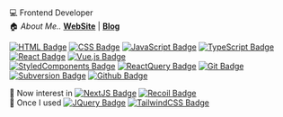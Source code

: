 <!-- # _Be steady, Do better_ -->

<!-- [![Hits](https://hits.seeyoufarm.com/api/count/incr/badge.svg?url=https%3A%2F%2Fgithub.com%2FJeong-jj&count_bg=%2381C74C&title_bg=%23555555&title=hits&edge_flat=false)](https://hits.seeyoufarm.com) -->

💻 Frontend Developer  
🏠 _About Me.._ [**WebSite**](https://jeong-jj.github.io/introduction-react/) | [**Blog**](https://velog.io/@rgfdds98)

[![HTML Badge](https://img.shields.io/badge/HTML5-black?style=flat-square&logo=html5&logoColor=white&color=E34F26)](https://developer.mozilla.org/en-US/docs/Web/HTML)
[![CSS Badge](https://img.shields.io/badge/CSS3-black?style=flat-square&logo=css3&logoColor=white&color=1572B6)](https://developer.mozilla.org/en-US/docs/Web/CSS)
[![JavaScript Badge](https://img.shields.io/badge/JavaScript-black?style=flat-square&logo=JavaScript&logoColor=black&color=F7DF1E)](https://developer.mozilla.org/en-US/docs/Web/JavaScript)
[![TypeScript Badge](https://img.shields.io/badge/TypeScript-white?style=flat-square&logo=TypeScript&logoColor=white&color=3178C6)](https://www.typescriptlang.org/)
[![React Badge](https://img.shields.io/badge/React-black?style=flat-square&logo=React&logoColor=black&color=61DAFB)](https://reactjs.org/)
[![Vue.js Badge](https://img.shields.io/badge/Vue.js-black?style=flat-square&logo=Vue.js&logoColor=white&color=4FC08D)](https://vuejs.org/)  
[![StyledComponents Badge](https://img.shields.io/badge/StyledComponents-white?style=flat-square&logo=styledcomponents&logoColor=white&color=DB7093)](https://styled-components.com/)
[![ReactQuery Badge](https://img.shields.io/badge/React&nbsp;Query-black?style=flat-square&logo=ReactQuery&logoColor=white&color=FF4154)](https://tanstack.com/query/v4/docs/react/overview)
[![Git Badge](https://img.shields.io/badge/Git-white?style=flat-square&logo=Git&logoColor=white&color=F05032)](https://git-scm.com/)
[![Subversion Badge](https://img.shields.io/badge/SVN-white?style=flat-square&logo=subversion&logoColor=white&color=809CC9)](https://subversion.apache.org/)
[![Github Badge](https://img.shields.io/badge/Github-white?style=flat-square&logo=Github&logoColor=white&color=181717)](https://github.com/)  

🎯 Now interest in
[![NextJS Badge](https://img.shields.io/badge/Next.js-white?style=flat-square&logo=Next.js&logoColor=white&color=000000)](https://nextjs.org/)
[![Recoil Badge](https://img.shields.io/badge/Recoil-white?style=flat-square&logo=recoil&logoColor=white&color=3578E5)](https://recoiljs.org/)  
👀 Once I used
[![JQuery Badge](https://img.shields.io/badge/JQuery-white?style=flat-square&logo=JQuery&logoColor=white&color=0769AD)](https://jquery.com/)
[![TailwindCSS Badge](https://img.shields.io/badge/Tailwind&nbsp;CSS-white?style=flat-square&logo=tailwindcss&logoColor=white&color=06B6D4)](https://tailwindcss.com/)

<!-- [![Velog Stats](https://velog-readme-stats.vercel.app/api?name=rgfdds98)](https://velog.io/@rgfdds98) -->

<!-- ```javascript
{
  name: "JeongJun",
  position: "Front-End Developer",
  skills: [
    "Javascript",
    "React",
    "React Query",
    "Github"
  ]
}
``` -->

<!-- ![Jeong's GitHub stats](https://github-readme-stats.vercel.app/api?username=jeong-jj&show_icons=false) -->
